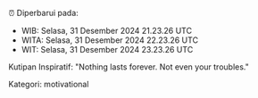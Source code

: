 ⏰ Diperbarui pada:
- WIB: Selasa, 31 Desember 2024 21.23.26 UTC
- WITA: Selasa, 31 Desember 2024 22.23.26 UTC
- WIT: Selasa, 31 Desember 2024 23.23.26 UTC

Kutipan Inspiratif:
"Nothing lasts forever. Not even your troubles."


Kategori: motivational

